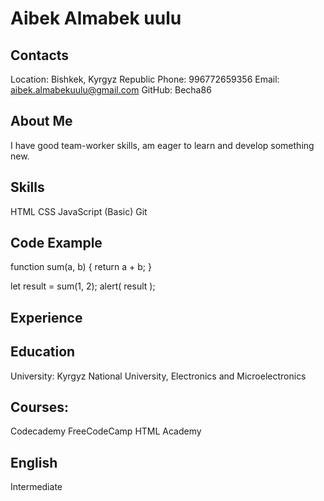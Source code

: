 
# Aibek Almabek uulu
## Contacts
Location: Bishkek, Kyrgyz Republic
Phone: 996772659356
Email: aibek.almabekuulu@gmail.com
GitHub: Becha86
## About Me
I have good team-worker skills, am eager to learn and develop something new.

## Skills
HTML
CSS
JavaScript (Basic)
Git
## Code Example
function sum(a, b) {
  return a + b;
}

let result = sum(1, 2);
alert( result );
## Experience
## Education
University: Kyrgyz National University, Electronics and Microelectronics 
## Courses:
Codecademy
FreeCodeCamp
HTML Academy
## English
Intermediate